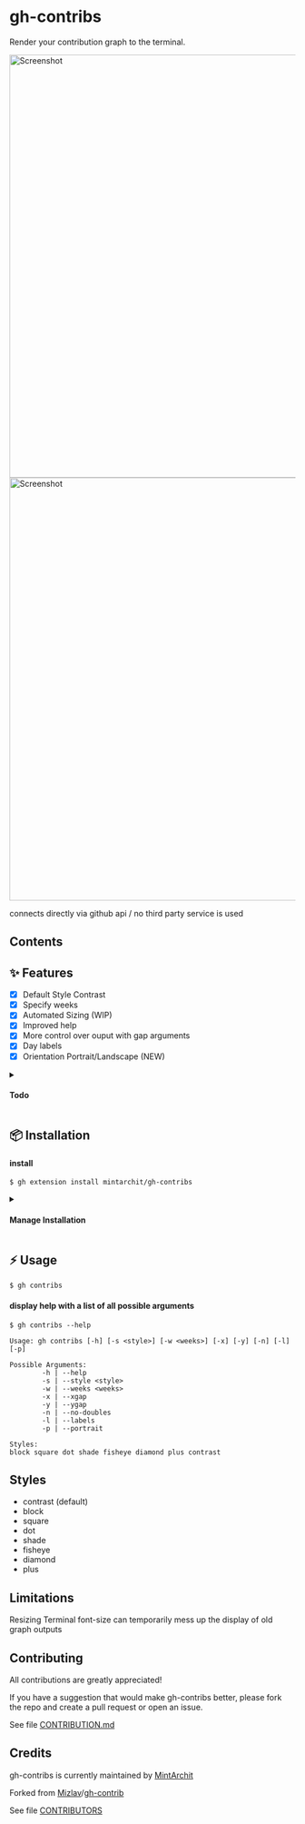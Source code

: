 # gh-contribs

Render your contribution graph to the terminal.

<!-- ![gif](resources/t-rec.gif) -->

<img width="745" alt="Screenshot" src="assets/gif/v0.18.8.png">

<img width="745" alt="Screenshot" src="https://user-images.githubusercontent.com/887/153284410-74925ad9-0e5a-441c-b4cb-5cbeced0630d.png">

connects directly via github api / no third party service is used

## Contents

## ✨ Features 

- [X] Default Style Contrast
- [X] Specify weeks
- [X] Automated Sizing (WIP)
- [X] Improved help
- [X] More control over ouput with gap arguments
- [X] Day labels
- [X] Orientation Portrait/Landscape (NEW)

<details>
	<summary><h4>Todo</h4></summary>
	
- [ ] Configuration file
- [ ] Color schemes
- [ ] User defined characters(styles)
- [ ] optimize performance
- [ ] improve automatic resizing
- [ ] inlcude update notifier

</details>

## 📦 Installation
 
#### install

```
$ gh extension install mintarchit/gh-contribs
```

<details>
	<summary><h4>Manage Installation</h4></summary>

#### list installed extensions

```
$ gh extension list
```

#### upgrade

```
$ gh extensions upgrade gh-contribs
```

#### uninstall

```
$ gh extension remove gh-contribs
```
</details>

## ⚡️ Usage

```
$ gh contribs
```

#### display help with a list of all possible arguments

```
$ gh contribs --help

Usage: gh contribs [-h] [-s <style>] [-w <weeks>] [-x] [-y] [-n] [-l] [-p]

Possible Arguments:
        -h | --help
        -s | --style <style>
        -w | --weeks <weeks>
        -x | --xgap
        -y | --ygap
        -n | --no-doubles
        -l | --labels
        -p | --portrait

Styles:
block square dot shade fisheye diamond plus contrast

```

## Styles

- contrast (default)
- block
- square
- dot
- shade
- fisheye
- diamond
- plus

## Limitations

Resizing Terminal font-size can temporarily mess up the display of old graph outputs

## Contributing

All contributions are greatly appreciated!

If you have a suggestion that would make gh-contribs better, 
please fork the repo and create a pull request or open an issue.

See file [CONTRIBUTION.md](https://github.com/MintArchit/gh-contribs/CONTRIBUTION.md)

## Credits

gh-contribs is currently maintained by [MintArchit](https://github.com/MintArchit)

Forked from [Mizlav](https://github.com/mislav)/[gh-contrib](https://github.com/mislav/gh-contrib)

See file [CONTRIBUTORS](https://github.com/MintArchit/gh-contribs/CONTRIBUTORS)
